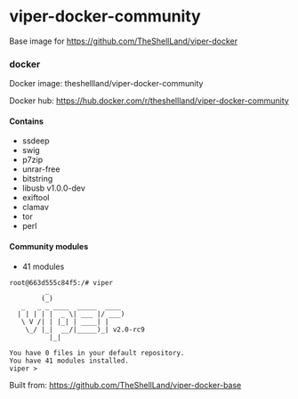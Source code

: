 # viper-docker-community
Base image for https://github.com/TheShellLand/viper-docker

### docker

Docker image: theshellland/viper-docker-community 

Docker hub: https://hub.docker.com/r/theshellland/viper-docker-community


#### Contains
* ssdeep
* swig
* p7zip
* unrar-free
* bitstring
* libusb v1.0.0-dev
* exiftool
* clamav
* tor
* perl

#### Community modules
* 41 modules

```
root@663d555c84f5:/# viper
         _
        (_)
   _   _ _ ____  _____  ____
  | | | | |  _ \| ___ |/ ___)
   \ V /| | |_| | ____| |
    \_/ |_|  __/|_____)_| v2.0-rc9
          |_|
    
You have 0 files in your default repository.
You have 41 modules installed.
viper > 
```
Built from: https://github.com/TheShellLand/viper-docker-base
